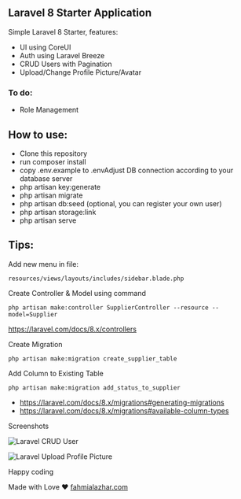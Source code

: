 ## Laravel 8 Starter Application

Simple Laravel 8 Starter, features:

- UI using CoreUI
- Auth using Laravel Breeze
- CRUD Users with Pagination
- Upload/Change Profile Picture/Avatar

### To do:

- Role Management

## How to use:

- Clone this repository
- run composer install
- copy .env.example to .envAdjust DB connection according to your database server
- php artisan key:generate
- php artisan migrate
- php artisan db:seed (optional, you can register your own user)
- php artisan storage:link   
- php artisan serve

## Tips:

Add new menu in file: 

`resources/views/layouts/includes/sidebar.blade.php`


Create Controller & Model using command

`php artisan make:controller SupplierController --resource --model=Supplier`

https://laravel.com/docs/8.x/controllers

Create Migration

`php artisan make:migration create_supplier_table`

Add Column to Existing Table

`php artisan make:migration add_status_to_supplier`

- https://laravel.com/docs/8.x/migrations#generating-migrations
- https://laravel.com/docs/8.x/migrations#available-column-types


Screenshots

![Laravel CRUD User](https://fahmialazhar.com/wp-content/uploads/2021/08/laravel-8-crud-users.png)



![Laravel Upload Profile Picture](https://fahmialazhar.com/wp-content/uploads/2021/08/laravel-8-upload-file.png)


Happy coding

Made with Love ❤️
[fahmialazhar.com](https://fahmialazhar.com)